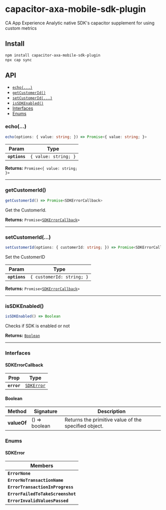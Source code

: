 # capacitor-axa-mobile-sdk-plugin

CA App Experience Analytic native SDK's capacitor supplement for using custom metrics

## Install

```bash
npm install capacitor-axa-mobile-sdk-plugin
npx cap sync
```

## API

<docgen-index>

* [`echo(...)`](#echo)
* [`getCustomerId()`](#getcustomerid)
* [`setCustomerId(...)`](#setcustomerid)
* [`isSDKEnabled()`](#issdkenabled)
* [Interfaces](#interfaces)
* [Enums](#enums)

</docgen-index>

<docgen-api>
<!--Update the source file JSDoc comments and rerun docgen to update the docs below-->

### echo(...)

```typescript
echo(options: { value: string; }) => Promise<{ value: string; }>
```

| Param         | Type                            |
| ------------- | ------------------------------- |
| **`options`** | <code>{ value: string; }</code> |

**Returns:** <code>Promise&lt;{ value: string; }&gt;</code>

--------------------


### getCustomerId()

```typescript
getCustomerId() => Promise<SDKErrorCallback>
```

Get the CustomerId.

**Returns:** <code>Promise&lt;<a href="#sdkerrorcallback">SDKErrorCallback</a>&gt;</code>

--------------------


### setCustomerId(...)

```typescript
setCustomerId(options: { customerId: string; }) => Promise<SDKErrorCallback>
```

Set the CustomerID

| Param         | Type                                 |
| ------------- | ------------------------------------ |
| **`options`** | <code>{ customerId: string; }</code> |

**Returns:** <code>Promise&lt;<a href="#sdkerrorcallback">SDKErrorCallback</a>&gt;</code>

--------------------


### isSDKEnabled()

```typescript
isSDKEnabled() => Boolean
```

Checks if SDK is enabled or not

**Returns:** <code><a href="#boolean">Boolean</a></code>

--------------------


### Interfaces


#### SDKErrorCallback

| Prop        | Type                                          |
| ----------- | --------------------------------------------- |
| **`error`** | <code><a href="#sdkerror">SDKError</a></code> |


#### Boolean

| Method      | Signature        | Description                                          |
| ----------- | ---------------- | ---------------------------------------------------- |
| **valueOf** | () =&gt; boolean | Returns the primitive value of the specified object. |


### Enums


#### SDKError

| Members                           |
| --------------------------------- |
| **`ErrorNone`**                   |
| **`ErrorNoTransactionName`**      |
| **`ErrorTransactionInProgress`**  |
| **`ErrorFailedToTakeScreenshot`** |
| **`ErrorInvalidValuesPassed`**    |

</docgen-api>
